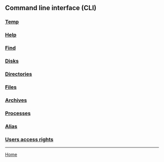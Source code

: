 ## Command line interface (CLI)

### [Temp](temp.md)

### [Help](help.md)

### [Find](find.md)

### [Disks](disks.md)

### [Directories](directories.md)

### [Files](files.md)

### [Archives](archives.md)

### [Processes](processes.md)

### [Alias](alias.md)

### [Users access rights](users-access-rights.md)

---
[Home](../README.md)
